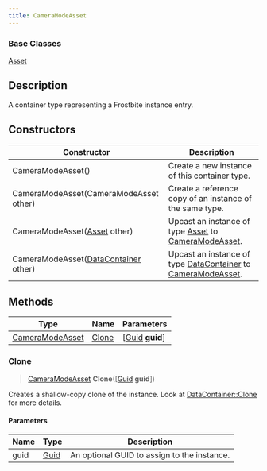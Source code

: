 ```yaml
---
title: CameraModeAsset
---
```

### Base Classes

[Asset](Asset)

## Description

A container type representing a Frostbite instance entry.

## Constructors

| Constructor                                                                | Description                                                                                                           |
| -------------------------------------------------------------------------- | --------------------------------------------------------------------------------------------------------------------- |
| CameraModeAsset()                                                          | Create a new instance of this container type.                                                                         |
| CameraModeAsset(CameraModeAsset other)                                     | Create a reference copy of an instance of the same type.                                                              |
| CameraModeAsset([Asset](Asset) other)                                      | Upcast an instance of type [Asset](Asset) to [CameraModeAsset](CameraModeAsset).                                      |
| CameraModeAsset([DataContainer](/vext/ref/shared/class/datacontainer) other) | Upcast an instance of type [DataContainer](/vext/ref/shared/class/datacontainer) to [CameraModeAsset](CameraModeAsset). |

## Methods

| Type                               | Name            | Parameters                                     |
| ---------------------------------- | --------------- | ---------------------------------------------- |
| [CameraModeAsset](CameraModeAsset) | [Clone](#clone) | \[[Guid](/vext/ref/shared/class/guid) **guid**\] |

### Clone

> [CameraModeAsset](CameraModeAsset) **Clone**(\[[Guid](/vext/ref/shared/class/guid) **guid**\])

Creates a shallow-copy clone of the instance. Look at [DataContainer::Clone](/vext/ref/shared/class/datacontainer#clone) for more details.

#### Parameters

| Name | Type         | Description                                 |
| ---- | ------------ | ------------------------------------------- |
| guid | [Guid](Guid) | An optional GUID to assign to the instance. |
